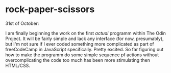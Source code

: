 # rock-paper-scissors

31st of October:

I am finally beginning the work on the first *actual* programm within The Odin Project. It will be fairly simple and lack any interface (for now, presumably), but I'm not sure if I ever coded something more complicated as part of freeCodeCamp in JavaScript specifically. Pretty excited. So far figuring out how to make the programm do some simple sequence pf actions without overcomplicating the code too much has been more stimulating then HTML/CSS.